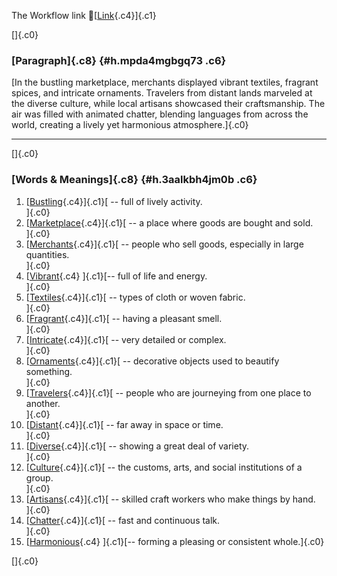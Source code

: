 The Workflow link
👏[[Link](https://www.google.com/url?q=http://www.google.com&sa=D&source=editors&ust=1755941150720159&usg=AOvVaw1OvQeDjOE3SM65XVqAJTvH){.c4}]{.c1}

[]{.c0}

### [Paragraph]{.c8} {#h.mpda4mgbgq73 .c6}

[In the bustling marketplace, merchants displayed vibrant textiles,
fragrant spices, and intricate ornaments. Travelers from distant lands
marveled at the diverse culture, while local artisans showcased their
craftsmanship. The air was filled with animated chatter, blending
languages from across the world, creating a lively yet harmonious
atmosphere.]{.c0}

------------------------------------------------------------------------

[]{.c0}

### [Words & Meanings]{.c8} {#h.3aalkbh4jm0b .c6}

1.  [[Bustling](https://www.google.com/url?q=http://www.google.com&sa=D&source=editors&ust=1755941150721097&usg=AOvVaw0YkbHmIIvX-Vqcnu4Y-nA_){.c4}]{.c1}[ --
    full of lively activity.\
    ]{.c0}
2.  [[Marketplace](https://www.google.com/url?q=http://www.google.com&sa=D&source=editors&ust=1755941150721315&usg=AOvVaw3XObimFIc0PH_ZQdAgA5na){.c4}]{.c1}[ --
    a place where goods are bought and sold.\
    ]{.c0}
3.  [[Merchants](https://www.google.com/url?q=http://www.google.com&sa=D&source=editors&ust=1755941150721558&usg=AOvVaw3Re5cEIRiUYfuH-UuEr6xI){.c4}]{.c1}[ --
    people who sell goods, especially in large quantities.\
    ]{.c0}
4.  [[Vibrant](https://www.google.com/url?q=http://www.google.com&sa=D&source=editors&ust=1755941150721757&usg=AOvVaw0qwsgG9Fh5_11ujOJH4dd-){.c4}
    ]{.c1}[-- full of life and energy.\
    ]{.c0}
5.  [[Textiles](https://www.google.com/url?q=http://www.google.com&sa=D&source=editors&ust=1755941150721915&usg=AOvVaw1hisiF3m_OLYOMo39upd4k){.c4}]{.c1}[ --
    types of cloth or woven fabric.\
    ]{.c0}
6.  [[Fragrant](https://www.google.com/url?q=http://www.google.com&sa=D&source=editors&ust=1755941150722104&usg=AOvVaw3p5e86CxzrIzVvncVK8bgO){.c4}]{.c1}[ --
    having a pleasant smell.\
    ]{.c0}
7.  [[Intricate](https://www.google.com/url?q=http://www.google.com&sa=D&source=editors&ust=1755941150722265&usg=AOvVaw3lKBJvBEGbs3dPVAbChJYx){.c4}]{.c1}[ --
    very detailed or complex.\
    ]{.c0}
8.  [[Ornaments](https://www.google.com/url?q=http://www.google.com&sa=D&source=editors&ust=1755941150722413&usg=AOvVaw3J2wI0DFhT5VEgZHHEgcq0){.c4}]{.c1}[ --
    decorative objects used to beautify something.\
    ]{.c0}
9.  [[Travelers](https://www.google.com/url?q=http://www.google.com&sa=D&source=editors&ust=1755941150722616&usg=AOvVaw0IZ4sMjmWOJSQzmM8viPPR){.c4}]{.c1}[ --
    people who are journeying from one place to another.\
    ]{.c0}
10. [[Distant](https://www.google.com/url?q=http://www.google.com&sa=D&source=editors&ust=1755941150722787&usg=AOvVaw2Q1oamXmyGgH3vKAFGoLQ2){.c4}]{.c1}[ --
    far away in space or time.\
    ]{.c0}
11. [[Diverse](https://www.google.com/url?q=http://www.google.com&sa=D&source=editors&ust=1755941150722904&usg=AOvVaw29GuZciYQnLG3PZPVenYu6){.c4}]{.c1}[ --
    showing a great deal of variety.\
    ]{.c0}
12. [[Culture](https://www.google.com/url?q=http://www.google.com&sa=D&source=editors&ust=1755941150723026&usg=AOvVaw3W6ZMrvkwrAJNQ4rMV7pfn){.c4}]{.c1}[ --
    the customs, arts, and social institutions of a group.\
    ]{.c0}
13. [[Artisans](https://www.google.com/url?q=http://www.google.com&sa=D&source=editors&ust=1755941150723188&usg=AOvVaw15-syja1HkOY7_M3CPL6p7){.c4}]{.c1}[ --
    skilled craft workers who make things by hand.\
    ]{.c0}
14. [[Chatter](https://www.google.com/url?q=http://www.google.com&sa=D&source=editors&ust=1755941150723358&usg=AOvVaw23RPW6Q1P-OJVuZtCaEs1x){.c4}]{.c1}[ --
    fast and continuous talk.\
    ]{.c0}
15. [[Harmonious](https://www.google.com/url?q=http://www.google.com&sa=D&source=editors&ust=1755941150723505&usg=AOvVaw2zkBxtA1XS_FlSp74bfK-5){.c4}
    ]{.c1}[-- forming a pleasing or consistent whole.]{.c0}

[]{.c0}
